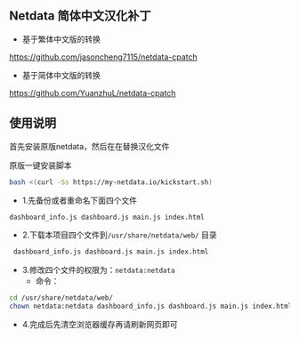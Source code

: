 ## Netdata 简体中文汉化补丁

 -  基于繁体中文版的转换

<https://github.com/jasoncheng7115/netdata-cpatch>
- 基于简体中文版的转换

<https://github.com/YuanzhuL/netdata-cpatch>

## 使用说明
首先安装原版netdata，然后在在替换汉化文件

原版一键安装脚本
```bash
bash <(curl -Ss https://my-netdata.io/kickstart.sh)
```
- 1.先备份或者重命名下面四个文件
```bash
dashboard_info.js dashboard.js main.js index.html
```
- 2.下载本项目四个文件到`/usr/share/netdata/web/` 目录
```bash
 dashboard_info.js dashboard.js main.js index.html
```
- 3.修改四个文件的权限为：`netdata:netdata`
  - 命令：
```bash
cd /usr/share/netdata/web/
chown netdata:netdata dashboard_info.js dashboard.js main.js index.html
```
- 4.完成后先清空浏览器缓存再请刷新网页即可


&nbsp;&nbsp;
&nbsp;&nbsp;
